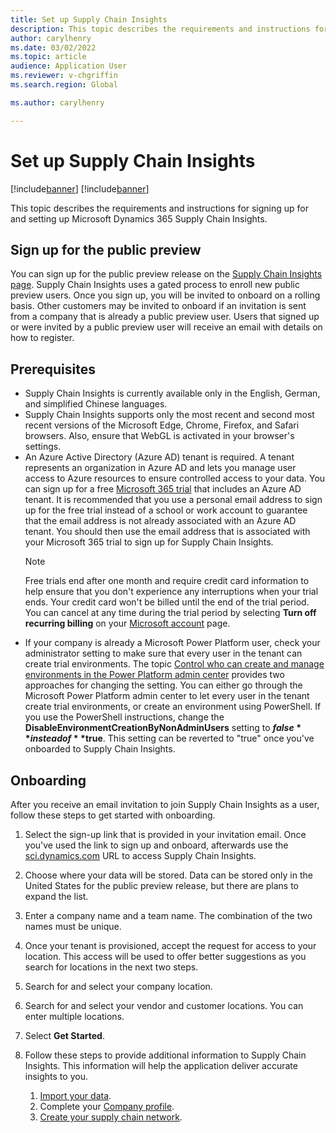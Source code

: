 ```yaml
---
title: Set up Supply Chain Insights
description: This topic describes the requirements and instructions for signing up for and setting up Microsoft Dynamics 365 Supply Chain Insights.
author: carylhenry
ms.date: 03/02/2022
ms.topic: article
audience: Application User
ms.reviewer: v-chgriffin
ms.search.region: Global

ms.author: carylhenry

---
```


# Set up Supply Chain Insights

[!include[banner](includes/banner.md)]
[!include[banner](includes/preview-banner.md)]

This topic describes the requirements and instructions for signing up for and setting up Microsoft Dynamics 365 Supply Chain Insights.

## Sign up for the public preview

You can sign up for the public preview release on the [Supply Chain Insights page](https://dynamics.microsoft.com/supply-chain-insights/). Supply Chain Insights uses a gated process to enroll new public preview users. Once you sign up, you will be invited to onboard on a rolling basis. Other customers may be invited to onboard if an invitation is sent from a company that is already a public preview user. Users that signed up or were invited by a public preview user will receive an email with details on how to register. 

## Prerequisites

- Supply Chain Insights is currently available only in the English, German, and simplified Chinese languages.
- Supply Chain Insights supports only the most recent and second most recent versions of the Microsoft Edge, Chrome, Firefox, and Safari browsers. Also, ensure that WebGL is activated in your browser's settings.
- An Azure Active Directory (Azure AD) tenant is required. A tenant represents an organization in Azure AD and lets you manage user access to Azure resources to ensure controlled access to your data. You can sign up for a free [Microsoft 365 trial](https://www.microsoft.com/microsoft-365/try) that includes an Azure AD tenant. It is recommended that you use a personal email address to sign up for the free trial instead of a school or work account to guarantee that the email address is not already associated with an Azure AD tenant. You should then use the email address that is associated with your Microsoft 365 trial to sign up for Supply Chain Insights.
    > [!NOTE]
    > Free trials end after one month and require credit card information to help ensure that you don't experience any interruptions when your trial ends. Your credit card won't be billed until the end of the trial period. You can cancel at any time during the trial period by selecting **Turn off recurring billing** on your [Microsoft account](https://go.microsoft.com/fwlink/p/?LinkID=401325&CLCID=0x409&culture=en-us&country=US) page.
- If your company is already a Microsoft Power Platform user, check your administrator setting to make sure that every user in the tenant can create trial environments. The topic [Control who can create and manage environments in the Power Platform admin center](/power-platform/admin/control-environment-creation) provides two approaches for changing the setting. You can either go through the Microsoft Power Platform admin center to let every user in the tenant create trial environments, or create an environment using PowerShell. If you use the PowerShell instructions, change the **DisableEnvironmentCreationByNonAdminUsers** setting to **$false** instead of **$true**. This setting can be reverted to "true" once you've onboarded to Supply Chain Insights.

## Onboarding

After you receive an email invitation to join Supply Chain Insights as a user, follow these steps to get started with onboarding.

1. Select the sign-up link that is provided in your invitation email. Once you've used the link to sign up and onboard, afterwards use the [sci.dynamics.com](https://sci.dynamics.com/) URL to access Supply Chain Insights.
1. Choose where your data will be stored. Data can be stored only in the United States for the public preview release, but there are plans to expand the list. 
1. Enter a company name and a team name. The combination of the two names must be unique. 
1. Once your tenant is provisioned, accept the request for access to your location. This access will be used to offer better suggestions as you search for locations in the next two steps.
1. Search for and select your company location.
1. Search for and select your vendor and customer locations. You can enter multiple locations.
1. Select **Get Started**.
1. Follow these steps to provide additional information to Supply Chain Insights. This information will help the application deliver accurate insights to you.

    1. [Import your data](ingest-data.md).
    1. Complete your [Company profile](company-profile.md).
    1. [Create your supply chain network](partners.md).
